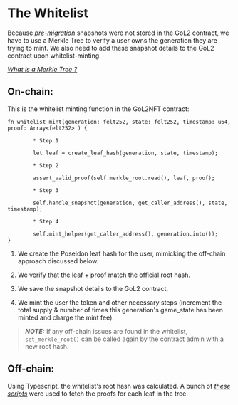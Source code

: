 # The Whitelist

Because _[pre-migration](../migration/README.md)_ snapshots were not stored in the GoL2 contract, we have to use a Merkle Tree to verify a user owns the generation they are trying to mint. We also need to add these snapshot details to the GoL2 contract upon whitelist-minting.

_[What is a Merkle Tree ?](https://decentralizedthoughts.github.io/2020-12-22-what-is-a-merkle-tree/)_

## On-chain:

This is the whitelist minting function in the GoL2NFT contract:

```
fn whitelist_mint(generation: felt252, state: felt252, timestamp: u64, proof: Array<felt252> ) {

        * Step 1

        let leaf = create_leaf_hash(generation, state, timestamp);

        * Step 2

        assert_valid_proof(self.merkle_root.read(), leaf, proof);

        * Step 3

        self.handle_snapshot(generation, get_caller_address(), state, timestamp);

        * Step 4

        self.mint_helper(get_caller_address(), generation.into());
}
```

1.  We create the Poseidon leaf hash for the user, mimicking the off-chain approach discussed below.

2.  We verify that the leaf + proof match the official root hash.

3.  We save the snapshot details to the GoL2 contract.

4.  We mint the user the token and other necessary steps (increment the total supply & number of times this generation's game_state has been minted and charge the mint fee).

> **_NOTE:_** If any off-chain issues are found in the whitelist, `set_merkle_root()` can be called again by the contract admin with a new root hash.

## Off-chain:

Using Typescript, the whitelist's root hash was calculated. A bunch of _[these scripts](./scripts/example.ts)_ were used to fetch the proofs for each leaf in the tree.
